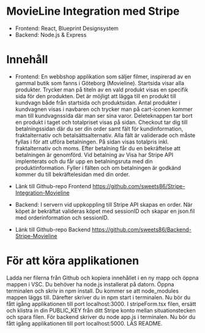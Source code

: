 # MovieLine Integration med Stripe
* Frontend: React, Blueprint Designsystem
* Backend: Node.js & Express

# Innehåll

* Frontend: En webbshop applikation som säljer filmer, inspirerad av en gammal butik som fanns i Göteborg (Movieline).
Startsida visar alla produkter. Trycker man på titeln av en vald produkt visas en specifik sida för den produkten.
Det är möjligt att lägga till en produkt till kundvagn både från startsida och produktsidan.
Antal produkter i kundvagnen visas i navbaren och trycker man på cart-iconen kommer man till kundvagnssida där man ser sina varor.
Deleteknappen tar bort en produkt i taget och totalpriset visas på sidan.
Checkout tar dig till betalningssidan där du ser din order samt fält för kundinformation, fraktalternativ och betalsättsalternativ.
Alla fält är validerade och måste fyllas i för att utföra betalningen.
På sidan visas totalpris inkl. fraktalternativ och moms.
Efter betalning får du en bekräftelse att betalningen är genomförd.
Vid betalning av Visa har Stripe API implenterats och du får upp en betalningsruta med din produktinformation.
Fyller i fälten och om betalningen är godkänd kommer du till bekräftelesidan med din order.

* Länk till Github-repo Frontend
https://github.com/sweets86/Stripe-Integration-Movieline

* Backend: I servern vid uppkoppling till Stripe API skapas en order.
När köpet är bekräftat valideras köpet med sessionID och skapar en json.fil med orderinformation och sessionID.

* Länk till Github-repo Backend
https://github.com/sweets86/Backend-Stripe-Movieline

# För att köra applikationen
Ladda ner filerna från Github och kopiera innehållet i en ny mapp och öppna mappen i VSC. Du behöver ha node.js installerat på datorn. Öppna terminalen och skriv in npm install. Du kommer se att node_modules mappen läggs till.
Därefter skriver du in npm start i terminalen. Nu bör du fått igång applikationen till port localhost:3000.
I stripeForm.tsx filen, ersätt och klistra in din PUBLIC_KEY från ditt Stripe konto mellan situationstecken och spara filen.
För backend skriver du node app.js i terminalen. Nu bör du fått igång applikationen till port localhost:5000. LÄS README.